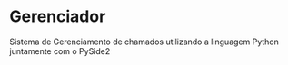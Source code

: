 # Gerenciador
 Sistema de Gerenciamento de chamados utilizando a linguagem Python juntamente com o PySide2
